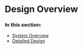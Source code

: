 # Design Overview

### In this section:

- [System Overview](./System.md)
- [Detailed Design](./Detailed.md)
